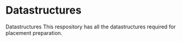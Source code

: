 # Datastructures
Datastructures
  This respository has all the datastructures required for placement preparation.
  
